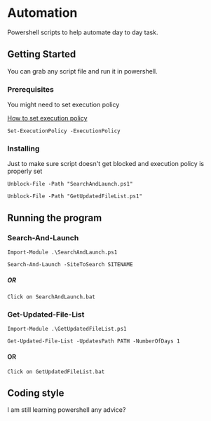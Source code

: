 # Automation

Powershell scripts to help automate day to day task.

## Getting Started

You can grab any script file and run it in powershell. 

### Prerequisites

You might need to set execution policy

[How to set execution policy](https://docs.microsoft.com/en-us/powershell/module/microsoft.powershell.security/set-executionpolicy?view=powershell-6)

```
Set-ExecutionPolicy -ExecutionPolicy
```

### Installing

Just to make sure script doesn't get blocked and execution policy is properly set

```
Unblock-File -Path "SearchAndLaunch.ps1"
```

```
Unblock-File -Path "GetUpdatedFileList.ps1"
```

## Running the program

### Search-And-Launch

```
Import-Module .\SearchAndLaunch.ps1
```

```
Search-And-Launch -SiteToSearch SITENAME
```

##### OR

```
Click on SearchAndLaunch.bat
```

### Get-Updated-File-List

```
Import-Module .\GetUpdatedFileList.ps1
```

```
Get-Updated-File-List -UpdatesPath PATH -NumberOfDays 1
```

#### OR

```
Click on GetUpdatedFileList.bat
```

## Coding style

I am still learning powershell any advice?





